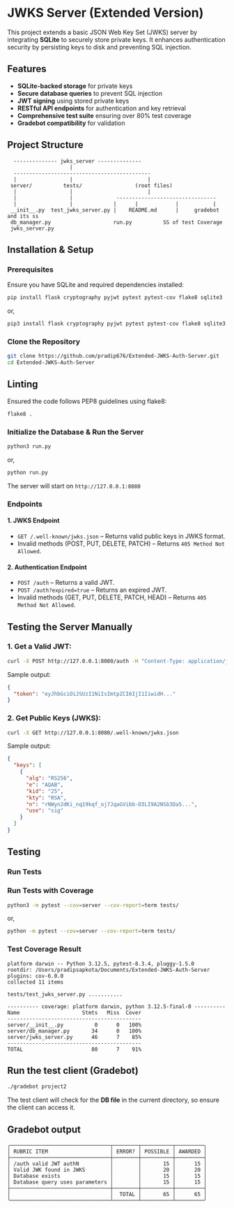 # JWKS Server (Extended Version)

This project extends a basic JSON Web Key Set (JWKS) server by integrating **SQLite** to securely store private keys. It enhances authentication security by persisting keys to disk and preventing SQL injection.

## Features
- **SQLite-backed storage** for private keys
- **Secure database queries** to prevent SQL injection
- **JWT signing** using stored private keys
- **RESTful API endpoints** for authentication and key retrieval
- **Comprehensive test suite** ensuring over 80% test coverage
- **Gradebot compatibility** for validation

## Project Structure
```
  -------------- jwks_server --------------
                    |         
  --------------------------------------------
  |                 |                        |  
 server/          tests/                 (root files)
  |                 |                        |
  |                 |              --------------------------------
  |                 |             |      |            |           |
 __init__.py  test_jwks_server.py |    README.md      |     gradebot and its ss
 db_manager.py                    run.py          SS of test Coverage
 jwks_server.py
```

## Installation & Setup

### Prerequisites
Ensure you have SQLite and required dependencies installed:
```bash
pip install flask cryptography pyjwt pytest pytest-cov flake8 sqlite3
```
or,
```bash
pip3 install flask cryptography pyjwt pytest pytest-cov flake8 sqlite3
```
### Clone the Repository
```bash
git clone https://github.com/pradip676/Extended-JWKS-Auth-Server.git  
cd Extended-JWKS-Auth-Server  
```
## Linting
Ensured the code follows PEP8 guidelines using flake8:
```bash
flake8 .
```

### Initialize the Database & Run the Server
```bash
python3 run.py
```
or,
```bash
python run.py
```
The server will start on `http://127.0.0.1:8080`


### Endpoints

#### 1. JWKS Endpoint
- `GET /.well-known/jwks.json` – Returns valid public keys in JWKS format.
- Invalid methods (POST, PUT, DELETE, PATCH) – Returns `405 Method Not Allowed`.

#### 2. Authentication Endpoint
- `POST /auth` – Returns a valid JWT.
- `POST /auth?expired=true` – Returns an expired JWT.
- Invalid methods (GET, PUT, DELETE, PATCH, HEAD) – Returns `405 Method Not Allowed`.

## Testing the Server Manually

### 1. Get a Valid JWT:
```bash
curl -X POST http://127.0.0.1:8080/auth -H "Content-Type: application/json" -d '{"username": "userABC"}'  
```
Sample output:
```json
{
  "token": "eyJhbGciOiJSUzI1NiIsImtpZCI6IjI1IiwidH..."
}
```

### 2. Get Public Keys (JWKS):
```bash
curl -X GET http://127.0.0.1:8080/.well-known/jwks.json
```

Sample output:
```json
{  
  "keys": [  
    {  
      "alg": "RS256",  
      "e": "AQAB",  
      "kid": "25",  
      "kty": "RSA",  
      "n": "rNWyn2dKi_nq19kqf_oj7JqaGVibb-D3LI9A2NSb3Da5...",  
      "use": "sig"  
    }  
  ]  
}  
```

## Testing

### Run Tests

### Run Tests with Coverage
```bash
python3 -m pytest --cov=server --cov-report=term tests/
```
or, 
```bash
python -m pytest --cov=server --cov-report=term tests/
```

### Test Coverage Result
```
platform darwin -- Python 3.12.5, pytest-8.3.4, pluggy-1.5.0
rootdir: /Users/pradipsapkota/Documents/Extended-JWKS-Auth-Server
plugins: cov-6.0.0
collected 11 items                                                                                                                                                                                  

tests/test_jwks_server.py ...........

---------- coverage: platform darwin, python 3.12.5-final-0 ----------
Name                    Stmts   Miss  Cover
-------------------------------------------
server/__init__.py          0      0   100%
server/db_manager.py       34      0   100%
server/jwks_server.py      46      7    85%
-------------------------------------------
TOTAL                      80      7    91%
```

## Run the test client (Gradebot)
```bash
./gradebot project2
```
The test client will check for the **DB file** in the current directory, so ensure the client can access it.

## Gradebot output
```
╭────────────────────────────────┬────────┬──────────┬─────────╮
│ RUBRIC ITEM                    │ ERROR? │ POSSIBLE │ AWARDED │
├────────────────────────────────┼────────┼──────────┼─────────┤
│ /auth valid JWT authN          │        │       15 │      15 │
│ Valid JWK found in JWKS        │        │       20 │      20 │
│ Database exists                │        │       15 │      15 │
│ Database query uses parameters │        │       15 │      15 │
├────────────────────────────────┼────────┼──────────┼─────────┤
│                                │  TOTAL │       65 │      65 │
╰────────────────────────────────┴────────┴──────────┴─────────╯   
```
